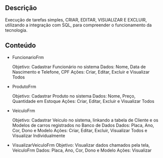 ## Descrição
Execução de tarefas simples, CRIAR, EDITAR, VISUALIZAR E EXCLUIR, utilizando a integração com SQL, para compreender o funcionamento 
da tecnologia.

## Conteúdo

- FuncionarioFrm
  
  Objetivo: Cadastrar Funcionário no sistema
  Dados: Nome, Data de Nascimento e Telefone, CPF
  Ações: Criar, Editar, Excluir e Visualizar Todos
  
- ProdutoFrm
  
  Objetivo: Cadastrar Produto no sistema
  Dados: Nome, Preço, Quantidade em Estoque
  Ações: Criar, Editar, Excluir e Visualizar Todos

- VeiculoFrm

  Objetivo: Cadastrar Veiculo no sistema, linkando a tabela de Cliente e os Modelos de carros registrados no Banco de Dados 
  Dados: Placa, Ano, Cor, Dono e Modelo
  Ações: Criar, Editar, Excluir, Visualizar Todos e Visualizar Individualmente

- VisualizarVeiculoFrm
  Objetivo: Visualizar dados chamados pela tela, VeiculoFrm
  Dados: Placa, Ano, Cor, Dono e Modelo
  Ações: Visualizar



